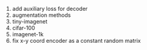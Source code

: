 1. add auxiliary loss for decoder
2. augmentation methods
3. tiny-imagenet
4. cifar-100
5. imagenet-1k
6. fix x-y coord encoder as a constant random matrix
